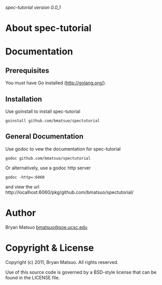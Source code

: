 *spec-tutorial version 0.0_1*

About spec-tutorial
=============

<no value>

Documentation
=============
Prerequisites
-------------

You must have Go installed (http://golang.org/). 

Installation
-------------

Use goinstall to install spec-tutorial

    goinstall github.com/bmatsuo/spectutorial

General Documentation
---------------------

Use godoc to vew the documentation for spec-tutorial

    godoc github.com/bmatsuo/spectutorial

Or alternatively, use a godoc http server

    godoc -http=:6060

and view the url http://localhost:6060/pkg/github.com/bmatsuo/spectutorial/

Author
======

Bryan Matsuo <bmatsuo@soe.ucsc.edu>

Copyright & License
===================

Copyright (c) 2011, Bryan Matsuo.
All rights reserved.

Use of this source code is governed by a BSD-style license that can be
found in the LICENSE file.

